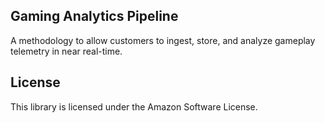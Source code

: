 ## Gaming Analytics Pipeline

A methodology to allow customers to ingest, store, and analyze gameplay telemetry in near real-time.

## License

This library is licensed under the Amazon Software License.
